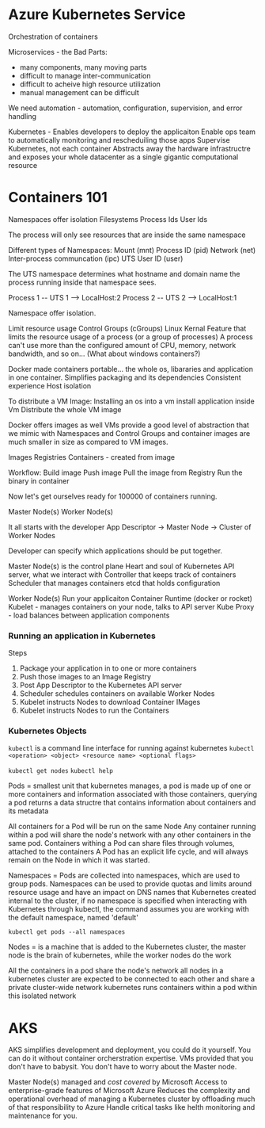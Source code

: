 # Azure Kubernetes Service

Orchestration of containers

Microservices - the Bad Parts: 
- many components, many moving parts
- difficult to manage inter-communication
- difficult to acheive high resource utilization
- manual management can be difficult 

We need automation - automation, configuration, supervision, and error handling

Kubernetes - 
Enables developers to deploy the applicaiton
Enable ops team to automatically monitoring and rescheduiling those apps 
Supervise Kubernetes, not each container
Abstracts away the hardware infrastructre and exposes your whole datacenter as a single gigantic computational resource

# Containers 101

Namespaces offer isolation
Filesystems
Process Ids
User Ids 

The process will only see resources that are inside the same namespace

Different types of Namespaces: 
Mount (mnt)
Process ID (pid)
Network (net)
Inter-process communcation (ipc)
UTS
User ID (user) 

The UTS namespace determines what hostname and domain name the process running inside that namespace sees. 

Process 1 -- UTS 1 --> LocalHost:2
Process 2 -- UTS 2 --> LocalHost:1

Namespace offer isolation. 

Limit resource usage
Control Groups (cGroups) 
Linux Kernal Feature that limits the resource usage of a process (or a group of processes)
A process can't use more than the configured amount of CPU, memory, network bandwidth, and so on... (What about windows containers?)

Docker made containers portable... the whole os, libararies and application in one container. 
Simplifies packaging and its dependencies 
Consistent experience
Host isolation 


To distribute a VM Image: 
Installing an os into a vm 
install application inside Vm
Distribute the whole VM image 

Docker offers images as well
VMs provide a good level of abstraction that we mimic with Namespaces and Control Groups  and container images are much smaller in size as compared to VM images. 

Images
Registries 
Containers - created from image 

Workflow: 
Build image 
Push image
Pull the image from Registry
Run the binary in container 

Now let's get ourselves ready for 100000 of containers running. 

Master Node(s)
Worker Node(s)

It all starts with the developer
App Descriptor -> Master Node -> Cluster of Worker Nodes

Developer can specify which applications should be put together. 

Master Node(s) is the control plane
Heart and soul of Kubernetes 
API server, what we interact with
Controller that keeps track of containers
Scheduler that manages containers
etcd that holds configuration

Worker Node(s)
Run your applicaiton
Container Runtime (docker or rocket)
Kubelet - manages containers on your node, talks to API server
Kube Proxy - load balances between application components 

### Running an application in Kubernetes 

Steps
1. Package your application in to one or more containers
2. Push those images to an Image Registry
3. Post App Descriptor to the Kubernetes API server
4. Scheduler schedules containers on available Worker Nodes
5. Kubelet instructs Nodes to download Container IMages
6. Kubelet instructs Nodes to run the Containers

### Kubernetes Objects 

`kubectl` is a command line interface for running against kubernetes
`kubectl <operation> <object> <resource name> <optional flags>`

`kubectl get nodes`
`kubectl help`

Pods = smallest unit that kubernetes manages, a pod is made up of one or more containers and information associated with those containers, querying a pod returns a data structre that contains information about containers and its metadata 

All containers for a Pod will be run on the same Node
Any container running within a pod will share the node's network with any other containers in the same pod. 
Containers withing a Pod can share files through volumes, attached to the containers
A Pod has an explicit life cycle, and will always remain on the Node in which it was started. 

Namespaces = Pods are collected into namespaces, which are used to group pods. Namespaces can be used to provide quotas and limits around resource usage and have an impact on DNS names that Kubernetes created internal to the cluster, if no namespace is specified when interacting with Kubernetes through kubectl, the command assumes you are working with the default namespace, named 'default'

`kubectl get pods --all namespaces` 

Nodes = is a machine that is added to the Kubernetes cluster, the master node is the brain of kubernetes, while the worker nodes do the work

All the containers in a pod share the node's network
all nodes in a kubernetes cluster are expected to be connected to each other and share a private cluster-wide network 
kubernetes runs containers within a pod within this isolated network 

# AKS

AKS simplifies development and deployment, you could do it yourself. 
You can do it without container orcherstration expertise. 
VMs provided that you don't have to babysit. You don't have to worry about the Master node. 

Master Node(s) managed and *cost covered* by Microsoft 
Access to enterprise-grade features of Microsoft Azure
Reduces the complexity and operational overhead of managing a Kubernetes cluster by offloading much of that responsibility to Azure
Handle critical tasks like helth monitoring and maintenance for you. 






